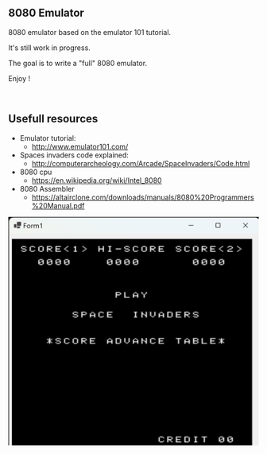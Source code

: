 8080 Emulator
-------------

8080 emulator based on the emulator 101 tutorial.

It's still work in progress.

The goal is to write a "full" 8080 emulator.

Enjoy !

$~$

Usefull resources
-----------------

* Emulator tutorial: 
  * http://www.emulator101.com/
* Spaces invaders code explained: 
  * http://computerarcheology.com/Arcade/SpaceInvaders/Code.html
* 8080 cpu
  * https://en.wikipedia.org/wiki/Intel_8080
* 8080 Assembler
  * https://altairclone.com/downloads/manuals/8080%20Programmers%20Manual.pdf
$~$

![Screenshot](Screenshot.png)
